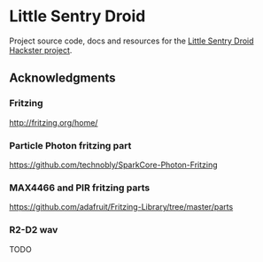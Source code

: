 # Little Sentry Droid

Project source code, docs and resources for the [Little Sentry Droid Hackster project](https://www.hackster.io/heskew/little-sentry-droid-179ff2).

## Acknowledgments

### Fritzing

http://fritzing.org/home/

### Particle Photon fritzing part

https://github.com/technobly/SparkCore-Photon-Fritzing

### MAX4466 and PIR fritzing parts

https://github.com/adafruit/Fritzing-Library/tree/master/parts

### R2-D2 wav

TODO
